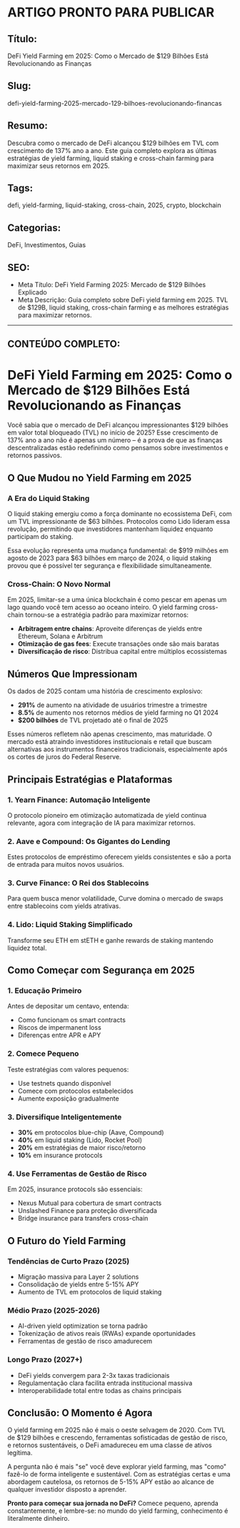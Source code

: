 # ARTIGO PRONTO PARA PUBLICAR

## Título:
DeFi Yield Farming em 2025: Como o Mercado de $129 Bilhões Está Revolucionando as Finanças

## Slug:
defi-yield-farming-2025-mercado-129-bilhoes-revolucionando-financas

## Resumo:
Descubra como o mercado de DeFi alcançou $129 bilhões em TVL com crescimento de 137% ano a ano. Este guia completo explora as últimas estratégias de yield farming, liquid staking e cross-chain farming para maximizar seus retornos em 2025.

## Tags:
defi, yield-farming, liquid-staking, cross-chain, 2025, crypto, blockchain

## Categorias:
DeFi, Investimentos, Guias

## SEO:
- Meta Título: DeFi Yield Farming 2025: Mercado de $129 Bilhões Explicado
- Meta Descrição: Guia completo sobre DeFi yield farming em 2025. TVL de $129B, liquid staking, cross-chain farming e as melhores estratégias para maximizar retornos.

---

## CONTEÚDO COMPLETO:

# DeFi Yield Farming em 2025: Como o Mercado de $129 Bilhões Está Revolucionando as Finanças

Você sabia que o mercado de DeFi alcançou impressionantes $129 bilhões em valor total bloqueado (TVL) no início de 2025? Esse crescimento de 137% ano a ano não é apenas um número – é a prova de que as finanças descentralizadas estão redefinindo como pensamos sobre investimentos e retornos passivos.

## O Que Mudou no Yield Farming em 2025

### A Era do Liquid Staking

O liquid staking emergiu como a força dominante no ecossistema DeFi, com um TVL impressionante de $63 bilhões. Protocolos como Lido lideram essa revolução, permitindo que investidores mantenham liquidez enquanto participam do staking.

Essa evolução representa uma mudança fundamental: de $919 milhões em agosto de 2023 para $63 bilhões em março de 2024, o liquid staking provou que é possível ter segurança e flexibilidade simultaneamente.

### Cross-Chain: O Novo Normal

Em 2025, limitar-se a uma única blockchain é como pescar em apenas um lago quando você tem acesso ao oceano inteiro. O yield farming cross-chain tornou-se a estratégia padrão para maximizar retornos:

- **Arbitragem entre chains**: Aproveite diferenças de yields entre Ethereum, Solana e Arbitrum
- **Otimização de gas fees**: Execute transações onde são mais baratas
- **Diversificação de risco**: Distribua capital entre múltiplos ecossistemas

## Números Que Impressionam

Os dados de 2025 contam uma história de crescimento explosivo:

- **291%** de aumento na atividade de usuários trimestre a trimestre
- **8.5%** de aumento nos retornos médios de yield farming no Q1 2024
- **$200 bilhões** de TVL projetado até o final de 2025

Esses números refletem não apenas crescimento, mas maturidade. O mercado está atraindo investidores institucionais e retail que buscam alternativas aos instrumentos financeiros tradicionais, especialmente após os cortes de juros do Federal Reserve.

## Principais Estratégias e Plataformas

### 1. Yearn Finance: Automação Inteligente
O protocolo pioneiro em otimização automatizada de yield continua relevante, agora com integração de IA para maximizar retornos.

### 2. Aave e Compound: Os Gigantes do Lending
Estes protocolos de empréstimo oferecem yields consistentes e são a porta de entrada para muitos novos usuários.

### 3. Curve Finance: O Rei dos Stablecoins
Para quem busca menor volatilidade, Curve domina o mercado de swaps entre stablecoins com yields atrativas.

### 4. Lido: Liquid Staking Simplificado
Transforme seu ETH em stETH e ganhe rewards de staking mantendo liquidez total.

## Como Começar com Segurança em 2025

### 1. Educação Primeiro
Antes de depositar um centavo, entenda:
- Como funcionam os smart contracts
- Riscos de impermanent loss
- Diferenças entre APR e APY

### 2. Comece Pequeno
Teste estratégias com valores pequenos:
- Use testnets quando disponível
- Comece com protocolos estabelecidos
- Aumente exposição gradualmente

### 3. Diversifique Inteligentemente
- **30%** em protocolos blue-chip (Aave, Compound)
- **40%** em liquid staking (Lido, Rocket Pool)
- **20%** em estratégias de maior risco/retorno
- **10%** em insurance protocols

### 4. Use Ferramentas de Gestão de Risco
Em 2025, insurance protocols são essenciais:
- Nexus Mutual para cobertura de smart contracts
- Unslashed Finance para proteção diversificada
- Bridge insurance para transfers cross-chain

## O Futuro do Yield Farming

### Tendências de Curto Prazo (2025)
- Migração massiva para Layer 2 solutions
- Consolidação de yields entre 5-15% APY
- Aumento de TVL em protocolos de liquid staking

### Médio Prazo (2025-2026)
- AI-driven yield optimization se torna padrão
- Tokenização de ativos reais (RWAs) expande oportunidades
- Ferramentas de gestão de risco amadurecem

### Longo Prazo (2027+)
- DeFi yields convergem para 2-3x taxas tradicionais
- Regulamentação clara facilita entrada institucional massiva
- Interoperabilidade total entre todas as chains principais

## Conclusão: O Momento é Agora

O yield farming em 2025 não é mais o oeste selvagem de 2020. Com TVL de $129 bilhões e crescendo, ferramentas sofisticadas de gestão de risco, e retornos sustentáveis, o DeFi amadureceu em uma classe de ativos legítima.

A pergunta não é mais "se" você deve explorar yield farming, mas "como" fazê-lo de forma inteligente e sustentável. Com as estratégias certas e uma abordagem cautelosa, os retornos de 5-15% APY estão ao alcance de qualquer investidor disposto a aprender.

**Pronto para começar sua jornada no DeFi?** Comece pequeno, aprenda constantemente, e lembre-se: no mundo do yield farming, conhecimento é literalmente dinheiro.